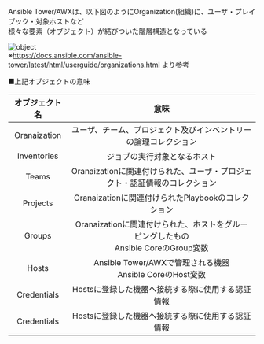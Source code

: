 Ansible Tower/AWXは、以下図のようにOrganization(組織)に、ユーザ・プレイブック・対象ホストなど  
様々な要素（オブジェクト）が結びついた階層構造となっている  
  
![object](https://docs.ansible.com/ansible-tower/latest/html/userguide/_images/TowerHierarchy.png)  
※https://docs.ansible.com/ansible-tower/latest/html/userguide/organizations.html より参考  
  
■上記オブジェクトの意味


| オブジェクト名 | 意味 |
|:-----------:|:------------:|
| Oranaization | ユーザ、チーム、プロジェクト及びインベントリーの論理コレクション |
| Inventories | ジョブの実行対象となるホスト |
| Teams | Oranaizationに関連付けられた、ユーザ・プロジェクト・認証情報のコレクション |
| Projects | Oranaizationに関連付けられたPlaybookのコレクション |
| Groups | Oranaizationに関連付けられた、ホストをグルーピングしたもの<br>Ansible CoreのGroup変数 |
| Hosts | Ansible Tower/AWXで管理される機器<br>Ansible CoreのHost変数 |
| Credentials | Hostsに登録した機器へ接続する際に使用する認証情報 |
| Credentials | Hostsに登録した機器へ接続する際に使用する認証情報 |